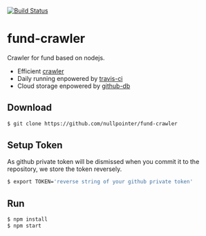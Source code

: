 [![Build Status](https://travis-ci.com/nullpointer/fund-crawler.svg?branch=master)](https://travis-ci.com/nullpointer/fund-crawler)

# fund-crawler

Crawler for fund based on nodejs.

- Efficient [crawler](https://www.npmjs.com/package/crawler)
- Daily running enpowered by [travis-ci](https://travis-ci.com/)
- Cloud storage enpowered by [github-db](https://www.npmjs.com/package/github-db)


## Download

```sh
$ git clone https://github.com/nullpointer/fund-crawler
```

## Setup Token

As github private token will be dismissed when you commit it to the repository, we store the token reversely.

```sh
$ export TOKEN='reverse string of your github private token'
```

## Run

```sh
$ npm install
$ npm start
```
